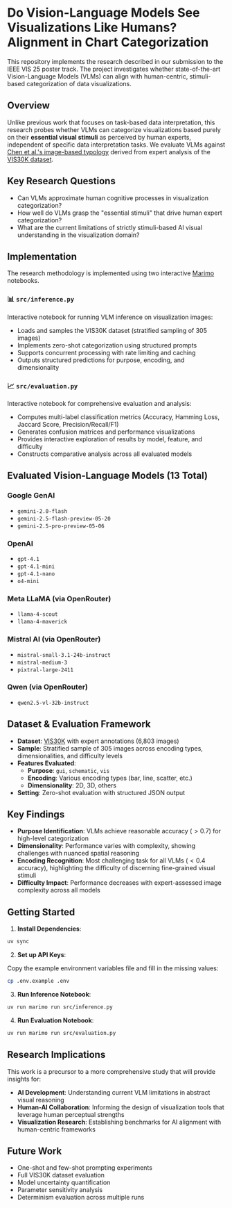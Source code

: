 # Do Vision-Language Models See Visualizations Like Humans? Alignment in Chart Categorization

This repository implements the research described in our submission to the IEEE VIS 25 poster track. The project investigates whether state-of-the-art Vision-Language Models (VLMs) can align with human-centric, stimuli-based categorization of data visualizations.

## Overview

Unlike previous work that focuses on task-based data interpretation, this research probes whether VLMs can categorize visualizations based purely on their **essential visual stimuli** as perceived by human experts, independent of specific data interpretation tasks. We evaluate VLMs against [Chen et al.'s image-based typology](https://arxiv.org/abs/2403.05594) derived from expert analysis of the [VIS30K dataset](https://ieeexplore.ieee.org/abstract/document/9337213).

## Key Research Questions

- Can VLMs approximate human cognitive processes in visualization categorization?
- How well do VLMs grasp the "essential stimuli" that drive human expert categorization?
- What are the current limitations of strictly stimuli-based AI visual understanding in the visualization domain?

## Implementation

The research methodology is implemented using two interactive [Marimo](https://marimo.io/) notebooks.

### 📊 `src/inference.py`

Interactive notebook for running VLM inference on visualization images:

- Loads and samples the VIS30K dataset (stratified sampling of 305 images)
- Implements zero-shot categorization using structured prompts
- Supports concurrent processing with rate limiting and caching
- Outputs structured predictions for purpose, encoding, and dimensionality

### 📈 `src/evaluation.py`

Interactive notebook for comprehensive evaluation and analysis:

- Computes multi-label classification metrics (Accuracy, Hamming Loss, Jaccard Score, Precision/Recall/F1)
- Generates confusion matrices and performance visualizations
- Provides interactive exploration of results by model, feature, and difficulty
- Constructs comparative analysis across all evaluated models

## Evaluated Vision-Language Models (13 Total)

### Google GenAI

- `gemini-2.0-flash`
- `gemini-2.5-flash-preview-05-20`
- `gemini-2.5-pro-preview-05-06`

### OpenAI

- `gpt-4.1`
- `gpt-4.1-mini`
- `gpt-4.1-nano`
- `o4-mini`

### Meta LLaMA (via OpenRouter)

- `llama-4-scout`
- `llama-4-maverick`

### Mistral AI (via OpenRouter)

- `mistral-small-3.1-24b-instruct`
- `mistral-medium-3`
- `pixtral-large-2411`

### Qwen (via OpenRouter)

- `qwen2.5-vl-32b-instruct`

## Dataset & Evaluation Framework

- **Dataset**: [VIS30K](https://github.com/VisImageNavigator/VisImageNavigator.github.io/blob/54ab2319cca6a9e9056ce9cb5a337e920711b15e/public/dataset/vispubData30_updated_07112024.csv) with expert annotations (6,803 images)
- **Sample**: Stratified sample of 305 images across encoding types, dimensionalities, and difficulty levels
- **Features Evaluated**:
  - **Purpose**: `gui`, `schematic`, `vis`
  - **Encoding**: Various encoding types (bar, line, scatter, etc.)
  - **Dimensionality**: 2D, 3D, others
- **Setting**: Zero-shot evaluation with structured JSON output

## Key Findings

- **Purpose Identification**: VLMs achieve reasonable accuracy ($>0.7$) for high-level categorization
- **Dimensionality**: Performance varies with complexity, showing challenges with nuanced spatial reasoning
- **Encoding Recognition**: Most challenging task for all VLMs ($<0.4$ accuracy), highlighting the difficulty of discerning fine-grained visual stimuli
- **Difficulty Impact**: Performance decreases with expert-assessed image complexity across all models

## Getting Started

1. **Install Dependencies**:

```bash
uv sync
```

2. **Set up API Keys**:

Copy the example environment variables file and fill in the missing values:

```bash
cp .env.example .env
```

3. **Run Inference Notebook**:

```bash
uv run marimo run src/inference.py
```

4. **Run Evaluation Notebook**:

```bash
uv run marimo run src/evaluation.py
```

## Research Implications

This work is a precursor to a more comprehensive study that will provide insights for:

- **AI Development**: Understanding current VLM limitations in abstract visual reasoning
- **Human-AI Collaboration**: Informing the design of visualization tools that leverage human perceptual strengths
- **Visualization Research**: Establishing benchmarks for AI alignment with human-centric frameworks

## Future Work

- One-shot and few-shot prompting experiments
- Full VIS30K dataset evaluation
- Model uncertainty quantification
- Parameter sensitivity analysis
- Determinism evaluation across multiple runs
